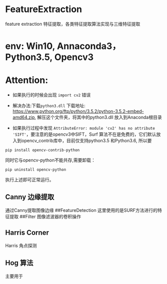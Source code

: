 ﻿# FeatureExtraction
feature extraction 特征提取，各类特征提取算法实现与三维特征提取

# env: Win10, Annaconda3， Python3.5, Opencv3
# Attention:
* 如果执行的时候会出现 ``import cv2`` 错误
  
* 解决办法:下载``python3.dll`` 下载地址: https://www.python.org/ftp/python/3.5.2/python-3.5.2-embed-amd64.zip, 解压这个文件夹，将其中的python3.dll 放入到Anaconda根目录

* 如果执行过程中发现 ``AttributeError: module 'cv2' has no attribute 'SIFT'``，要注意的是opencv3中SIFT，Surf 算法不在是免费的，它们默认放入到opencv_contrib库中，目前仅支持python3.5 和Python3.6, 所以要 
```shell
pip install opencv-contrib-python

```

同时它与opencv-python不能共存,需要卸载：

```shell
pip uninstall opencv-python
``` 

执行上述即可正常运行。
## Canny 边缘提取
通过Canny提取图像边缘
##FeatureDetection
这里使用的是SURF方法进行的特征提取
##Filter
图像滤波器的卷积操作
## Harris Corner
Harris 角点探测
## Hog 算法
主要用于